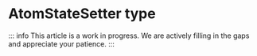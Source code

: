 # AtomStateSetter type

::: info
This article is a work in progress. We are actively filling in the gaps and appreciate your patience.
:::
